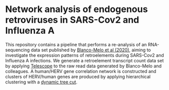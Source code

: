 # Network analysis of endogenous retroviruses in SARS-Cov2 and Influenza A

This repository contains a pipeline that performs a re-analysis of an RNA-sequencing data set published by 
[Blanco-Melo et al (2020)](https://www.sciencedirect.com/science/article/pii/S009286742030489X), aiming to investigate the expression
patterns of retroelements during SARS-Cov2 and Influenza A infections. We generate a retroelement transcript count data set by applying 
[Telescope](https://journals.plos.org/ploscompbiol/article?id=10.1371/journal.pcbi.1006453) to the raw read data generated 
by Blanco-Melo and colleagues. A human/HERV gene correlation network is constructed and clusters of HERV/human genes are produced by applying hierarchical clustering with a 
[dynamic tree cut](https://horvath.genetics.ucla.edu/html/CoexpressionNetwork/BranchCutting/).





